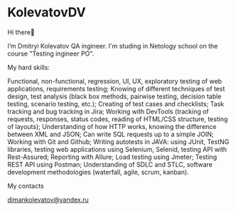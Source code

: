 # KolevatovDV

Hi there👋

I’m Dmitryi Kolevatov
QA ingineer.
I'm studing in Netology school on the course "Testing ingineer PO".

My hard skills:

Functional, non-functional, regression, UI, UX, exploratory testing of web applications, requirements testing;
Knowing of different techniques of test design, test analysis (black box methods, pairwise testing, decision table testing, scenario testing, etc.);
Creating of test cases and checklists;
Task tracking and bug tracking in Jira;
Working with DevTools (tracking of requests, responses, status codes, reading of HTML/CSS structure, testing of layouts);
Understanding of how HTTP works, knowing the difference between XML and JSON;
Can write SQL requests up to a simple JOIN;
Working with Git and Github;
Writing autotests in JAVA: using JUnit, TestNG libraries, testing web applications using Selenium, Selenid, testing API with Rest-Assured;
Reporting with Allure;
Load testing using Jmeter;
Testing REST API using Postman;
Understanding of SDLC and STLC, software development methodologies (waterfall, agile, scrum, kanban).

My contacts

dimankolevatov@yandex.ru
